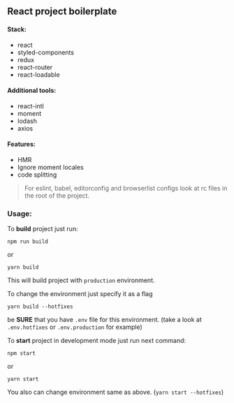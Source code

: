 ## React project boilerplate

#### Stack:

- react
- styled-components
- redux
- react-router
- react-loadable

#### Additional tools:
- react-intl
- moment
- lodash
- axios


#### Features:
  - HMR
  - Ignore moment locales
  - code splitting

> For eslint, babel, editorconfig and browserlist configs look at rc files in the root of the project.

### Usage:

To **build** project just run:
```
npm run build
```

or

```
yarn build
```

This will build project with `production` environment.

To change the environment just specify it as a flag
```
yarn build --hotfixes
```

be **SURE** that you have `.env` file for this environment. (take a look at `.env.hotfixes` or `.env.production` for example)

To **start** project in development mode just run next command:

```
npm start
```

or

```
yarn start
```

You also can change environment same as above. (`yarn start --hotfixes`)
